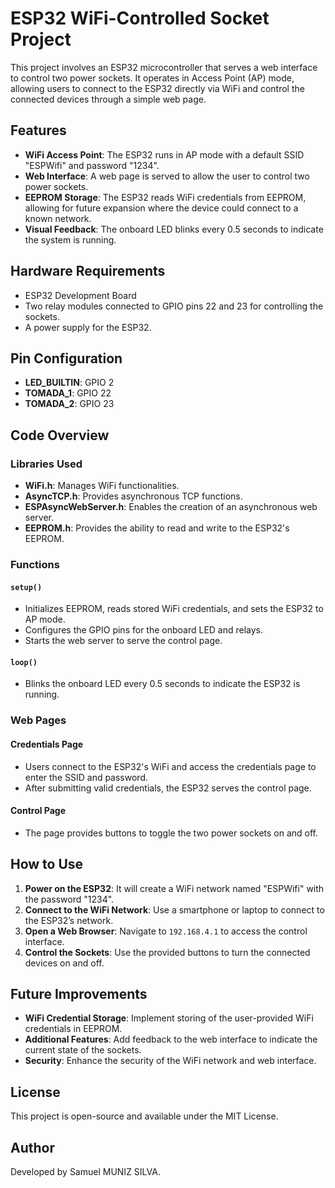 # ESP32 WiFi-Controlled Socket Project

This project involves an ESP32 microcontroller that serves a web interface to control two power sockets. It operates in Access Point (AP) mode, allowing users to connect to the ESP32 directly via WiFi and control the connected devices through a simple web page.

## Features
- **WiFi Access Point**: The ESP32 runs in AP mode with a default SSID "ESPWifi" and password "1234".
- **Web Interface**: A web page is served to allow the user to control two power sockets.
- **EEPROM Storage**: The ESP32 reads WiFi credentials from EEPROM, allowing for future expansion where the device could connect to a known network.
- **Visual Feedback**: The onboard LED blinks every 0.5 seconds to indicate the system is running.

## Hardware Requirements
- ESP32 Development Board
- Two relay modules connected to GPIO pins 22 and 23 for controlling the sockets.
- A power supply for the ESP32.

## Pin Configuration
- **LED_BUILTIN**: GPIO 2
- **TOMADA_1**: GPIO 22
- **TOMADA_2**: GPIO 23

## Code Overview

### Libraries Used
- **WiFi.h**: Manages WiFi functionalities.
- **AsyncTCP.h**: Provides asynchronous TCP functions.
- **ESPAsyncWebServer.h**: Enables the creation of an asynchronous web server.
- **EEPROM.h**: Provides the ability to read and write to the ESP32's EEPROM.

### Functions

#### `setup()`
- Initializes EEPROM, reads stored WiFi credentials, and sets the ESP32 to AP mode.
- Configures the GPIO pins for the onboard LED and relays.
- Starts the web server to serve the control page.

#### `loop()`
- Blinks the onboard LED every 0.5 seconds to indicate the ESP32 is running.

### Web Pages

#### Credentials Page
- Users connect to the ESP32's WiFi and access the credentials page to enter the SSID and password.
- After submitting valid credentials, the ESP32 serves the control page.

#### Control Page
- The page provides buttons to toggle the two power sockets on and off.

## How to Use
1. **Power on the ESP32**: It will create a WiFi network named "ESPWifi" with the password "1234".
2. **Connect to the WiFi Network**: Use a smartphone or laptop to connect to the ESP32’s network.
3. **Open a Web Browser**: Navigate to `192.168.4.1` to access the control interface.
4. **Control the Sockets**: Use the provided buttons to turn the connected devices on and off.

## Future Improvements
- **WiFi Credential Storage**: Implement storing of the user-provided WiFi credentials in EEPROM.
- **Additional Features**: Add feedback to the web interface to indicate the current state of the sockets.
- **Security**: Enhance the security of the WiFi network and web interface.

## License
This project is open-source and available under the MIT License.

## Author
Developed by Samuel MUNIZ SILVA.
